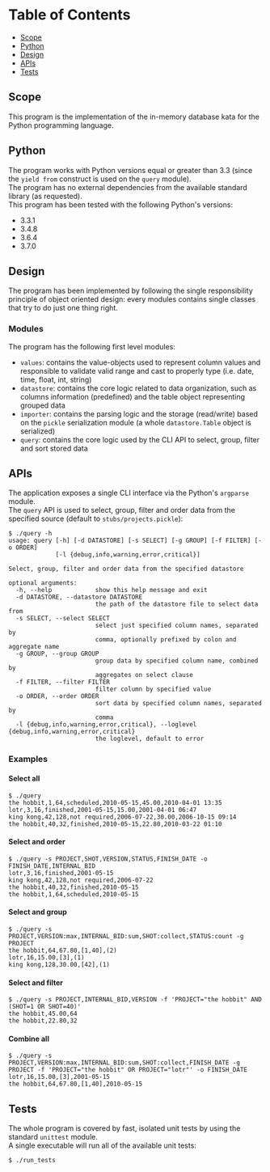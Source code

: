 # Table of Contents

* [Scope](#scope)
* [Python](#python)
* [Design](#design)
* [APIs](#apis)
* [Tests](#tests)

## Scope
This program is the implementation of the in-memory database kata for the Python programming language.

## Python
The program works with Python versions equal or greater than 3.3 (since the `yield from` construct is used on the `query` module).  
The program has no external dependencies from the available standard library (as requested).  
This program has been tested with the following Python's versions:
* 3.3.1  
* 3.4.8  
* 3.6.4  
* 3.7.0  

## Design
The program has been implemented by following the single responsibility principle of object oriented design: every modules contains single classes that try to do just one thing right.

### Modules
The program has the following first level modules:  
* `values`: contains the value-objects used to represent column values and responsible to validate valid range and cast to properly type (i.e. date, time, float, int, string)   
* `datastore`: contains the core logic related to data organization, such as columns information (predefined) and the table object representing grouped data  
* `importer`: contains the parsing logic and the storage (read/write) based on the `pickle` serialization module (a whole `datastore.Table` object is serialized)  
* `query`: contains the core logic used by the CLI API to select, group, filter and sort stored data  

## APIs
The application exposes a single CLI interface via the Python's `argparse` module.  
The `query` API is used to select, group, filter and order data from the specified source (default to `stubs/projects.pickle`):

```shell
$ ./query -h
usage: query [-h] [-d DATASTORE] [-s SELECT] [-g GROUP] [-f FILTER] [-o ORDER]
             [-l {debug,info,warning,error,critical}]

Select, group, filter and order data from the specified datastore

optional arguments:
  -h, --help            show this help message and exit
  -d DATASTORE, --datastore DATASTORE
                        the path of the datastore file to select data from
  -s SELECT, --select SELECT
                        select just specified column names, separated by
                        comma, optionally prefixed by colon and aggregate name
  -g GROUP, --group GROUP
                        group data by specified column name, combined by
                        aggregates on select clause
  -f FILTER, --filter FILTER
                        filter column by specified value
  -o ORDER, --order ORDER
                        sort data by specified column names, separated by
                        comma
  -l {debug,info,warning,error,critical}, --loglevel {debug,info,warning,error,critical}
                        the loglevel, default to error
```

### Examples

#### Select all
```shell
$ ./query
the hobbit,1,64,scheduled,2010-05-15,45.00,2010-04-01 13:35
lotr,3,16,finished,2001-05-15,15.00,2001-04-01 06:47
king kong,42,128,not required,2006-07-22,30.00,2006-10-15 09:14
the hobbit,40,32,finished,2010-05-15,22.80,2010-03-22 01:10
```

#### Select and order
```shell
$ ./query -s PROJECT,SHOT,VERSION,STATUS,FINISH_DATE -o FINISH_DATE,INTERNAL_BID
lotr,3,16,finished,2001-05-15
king kong,42,128,not required,2006-07-22
the hobbit,40,32,finished,2010-05-15
the hobbit,1,64,scheduled,2010-05-15
```

#### Select and group
```shell
$ ./query -s PROJECT,VERSION:max,INTERNAL_BID:sum,SHOT:collect,STATUS:count -g PROJECT
the hobbit,64,67.80,[1,40],(2)
lotr,16,15.00,[3],(1)
king kong,128,30.00,[42],(1)
```

#### Select and filter
```shell
$ ./query -s PROJECT,INTERNAL_BID,VERSION -f 'PROJECT="the hobbit" AND (SHOT=1 OR SHOT=40)'
the hobbit,45.00,64
the hobbit,22.80,32
```

#### Combine all
```shell
$ ./query -s PROJECT,VERSION:max,INTERNAL_BID:sum,SHOT:collect,FINISH_DATE -g PROJECT -f 'PROJECT="the hobbit" OR PROJECT="lotr"' -o FINISH_DATE
lotr,16,15.00,[3],2001-05-15
the hobbit,64,67.80,[1,40],2010-05-15
```

## Tests
The whole program is covered by fast, isolated unit tests by using the standard `unittest` module.  
A single executable will run all of the available unit tests:

```shell
$ ./run_tests
```
